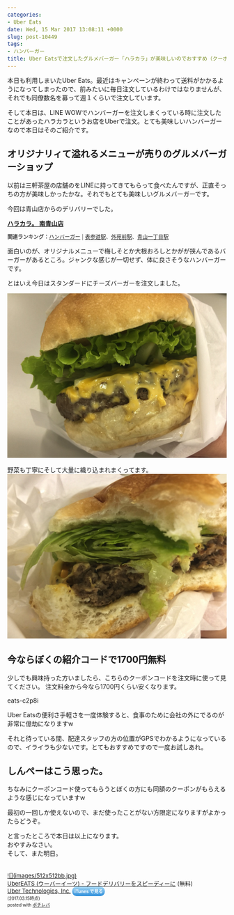 ```yaml
---
categories:
- Uber Eats
date: Wed, 15 Mar 2017 13:08:11 +0000
slug: post-10449
tags:
- ハンバーガー
title: Uber Eatsで注文したグルメバーガー「ハラカラ」が美味しいのでおすすめ（クーポンコード付き）
---
```


本日も利用しまいたUber Eats。最近はキャンペーンが終わって送料がかかるようになってしまったので、前みたいに毎日注文しているわけではなりませんが、それでも同僚数名を募って週１くらいで注文しています。

そして本日は、LINE WOWでハンバーガーを注文しまくっている時に注文したことがあったハラカラというお店をUberで注文。とても美味しいハンバーガーなので本日はそのご紹介です。<!--more--><h2>オリジナリィて溢れるメニューが売りのグルメバーガーショップ</h2>

以前は三軒茶屋の店舗のをLINEに持ってきてもらって食べたんですが、正直そっちの方が美味しかったかな。それでもとても美味しいグルメバーガーです。

今回は青山店からのデリバリーでした。

<div><strong><a href="https://tabelog.com/tokyo/A1306/A130602/13178177/" target="_blank">ハラカラ。 南青山店</a></strong>
<script src="https://tabelog.com/badge/google_badge?escape=false&rcd=13178177" type="text/javascript" charset="utf-8"></script>
</div>
<p style="color:#444444; font-size:12px;">
<strong>関連ランキング：</strong><a href="https://tabelog.com/rstLst/hamburger/">ハンバーガー</a> | <a href="https://tabelog.com/tokyo/A1306/A130602/R2153/rstLst/">表参道駅</a>、<a href="https://tabelog.com/tokyo/A1306/A130603/R2209/rstLst/">外苑前駅</a>、<a href="https://tabelog.com/tokyo/A1306/A130603/R93/rstLst/">青山一丁目駅</a></p>


面白いのが、オリジナルメニューで梅しそとか大根おろしとかがが挟んであるバーガーがあるところ。ジャンクな感じが一切せず、体に良さそうなハンバーガーです。

とはいえ今日はスタンダードにチーズバーガーを注文しました。

![](images/IIMG_6338-2.jpg)

野菜も丁寧にそして大量に織り込まれまくってます。
![](images/IFullSizeRender-4.jpg)

<h2>今ならぼくの紹介コードで1700円無料</h2>

少しでも興味持った方いましたら、こちらのクーポンコードを注文時に使って見てください。
注文料金から今なら1700円くらい安くなります。


eats-c2p8i


Uber Eatsの便利さ手軽さを一度体験すると、食事のために会社の外にでるのが非常に億劫になりますw

それと待っている間、配達スタッフの方の位置がGPSでわかるようになっているので、イライラも少ないです。とてもおすすめですので一度お試しあれ。


<h2>しんぺーはこう思った。</h2>

ちなみにクーポンコード使ってもらうとぼくの方にも同額のクーポンがもらえるような感じになっていますw

最初の一回しか使えないので、まだ使ったことがない方限定になりますがよかったらどうぞ。

と言ったところで本日は以上になります。<br>
おやすみなさい。<br>
そして、また明日。


<div class="pochireba" style="text-align:left;font-size:small;padding:20px 0;/zoom: 1;overflow: hidden;"><a href="https://itunes.apple.com/jp/app/ubereats-%E3%82%A6%E3%83%BC%E3%83%90%E3%83%BC%E3%82%A4%E3%83%BC%E3%83%84-%E3%83%95%E3%83%BC%E3%83%89%E3%83%87%E3%83%AA%E3%83%90%E3%83%AA%E3%83%BC%E3%82%92%E3%82%B9%E3%83%94%E3%83%BC%E3%83%87%E3%82%A3%E3%83%BC%E3%81%AB/id1058959277?mt=8&uo=4&at=11ld5P" target="_blank" >![](images/512x512bb.jpg)</a><div class="pochi_info" style="text-align:left;/zoom: 1;overflow: hidden;"><div class="pochi_name"><a href="https://itunes.apple.com/jp/app/ubereats-%E3%82%A6%E3%83%BC%E3%83%90%E3%83%BC%E3%82%A4%E3%83%BC%E3%83%84-%E3%83%95%E3%83%BC%E3%83%89%E3%83%87%E3%83%AA%E3%83%90%E3%83%AA%E3%83%BC%E3%82%92%E3%82%B9%E3%83%94%E3%83%BC%E3%83%87%E3%82%A3%E3%83%BC%E3%81%AB/id1058959277?mt=8&uo=4&at=11ld5P" target="_blank" >UberEATS (ウーバーイーツ) - フードデリバリーをスピーディーに</a>&nbsp;(無料)</div><div class="pochi_seller"><a href="https://itunes.apple.com/jp/developer/uber-technologies-inc/id368677371?uo=4&at=11ld5P" target="_blank" >Uber Technologies, Inc.</a>&nbsp;<a href="https://itunes.apple.com/jp/app/ubereats-%E3%82%A6%E3%83%BC%E3%83%90%E3%83%BC%E3%82%A4%E3%83%BC%E3%83%84-%E3%83%95%E3%83%BC%E3%83%89%E3%83%87%E3%83%AA%E3%83%90%E3%83%AA%E3%83%BC%E3%82%92%E3%82%B9%E3%83%94%E3%83%BC%E3%83%87%E3%82%A3%E3%83%BC%E3%81%AB/id1058959277?mt=8&uo=4&at=11ld5P" target="_blank" style="width:100px;color:#ffffff;background:#298CDA;font-size:10px;font-weight:bold;text-align:center;display:inline;text-decoration:none;border:0px;padding:5px;border-radius:10px;background:-moz-linear-gradient(rgba(85,182,237,0.5), rgba(41,140,218,1));background:-webkit-gradient(linear, 100% 0%, 100% 100%, from(rgba(85,182,237,0.5)), to(rgba(41,140,218,1)));white-space: nowrap;">iTunes で見る</a></div><div class="pochi_time" style="font-size:x-small;display:inline;">(2017.03.15時点)</div><div class="pochi_post" style="font-size:x-small;">posted with <a href="http://pochireba.com" rel="nofollow" target="_blank">ポチレバ</a></div></div><div class="booklink-footer" style="clear: left"></div></div>